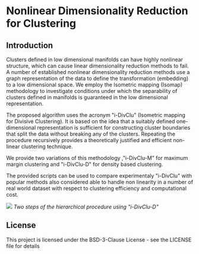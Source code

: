 
# Nonlinear Dimensionality Reduction for Clustering

## Introduction
Clusters defined in low dimensional manifolds can have highly nonlinear
structure, which can cause linear dimensionality reduction methods to fail. A
number of established nonlinear dimensionality reduction methods use a graph
representation of the data to define the transformation (embedding) to a low
dimensional space. We employ the Isometric mapping (Isomap) methodology
to investigate conditions under which the separability of clusters defined in
manifolds is guaranteed in the low dimensional representation.

The proposed algorithm uses the acronym "i-DivClu" (Isometric mapping for Divisive Clustering).
It is based on the idea that a suitably defined one-dimensional
representation is sufficient for constructing cluster boundaries that split the data
without breaking any of the clusters. Repeating the procedure recursively provides a
theoretically justified and efficient non-linear clustering technique.

We provide two variations of this methodology ,"i-DivClu-M" for maximum margin clustering and "i-DivClu-D"
for density based clustering.

The provided scripts can be used to compare experimentaly "i-DivClu" with popular methods also considered
able to handle non linearity in a number of real world dataset with respect to clustering efficiency and
computational cost.

![](https://github.com/usersotiris/nonlinearclustering/blob/master/output-1.png)
*Two steps of the hierarchical procedure using "i-DivClu-D"*

## License
This project is licensed under the BSD-3-Clause License - see the LICENSE file for details
